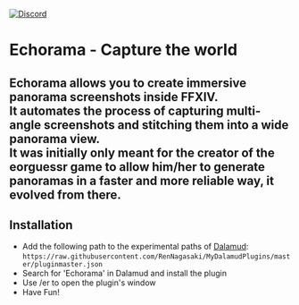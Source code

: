 [![Discord](https://img.shields.io/badge/Join-Discord-blue)](https://discord.gg/5gesjDfDBr)

# Echorama - Capture the world

Echorama allows you to create immersive panorama screenshots inside FFXIV.  
It automates the process of capturing multi-angle screenshots and stitching them into a wide panorama view.  
It was initially only meant for the creator of the eorguessr game to allow him/her to generate panoramas in a faster and more reliable way, it evolved from there.
---

## Installation

* Add the following path to the experimental paths of [Dalamud](https://github.com/goatcorp/Dalamud): `https://raw.githubusercontent.com/RenNagasaki/MyDalamudPlugins/master/pluginmaster.json`
* Search for 'Echorama' in Dalamud and install the plugin
* Use /er to open the plugin's window
* Have Fun!
